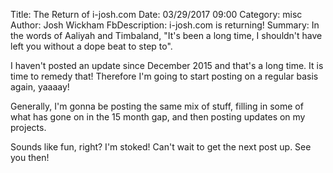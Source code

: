 Title: The Return of i-josh.com
Date: 03/29/2017 09:00
Category: misc
Author: Josh Wickham
FbDescription: i-josh.com is returning! 
Summary: In the words of Aaliyah and Timbaland, "It's been a long time, I shouldn't have left you without a dope beat to step to".

I haven't posted an update since December 2015 and that's a long time. It is time to remedy that! Therefore I'm going
to start posting on a regular basis again, yaaaay!

Generally, I'm gonna be posting the same mix of stuff, filling in some of what has gone on in the 15 month gap, and then
posting updates on my projects.

Sounds like fun, right? I'm stoked! Can't wait to get the next post up. See you then!

